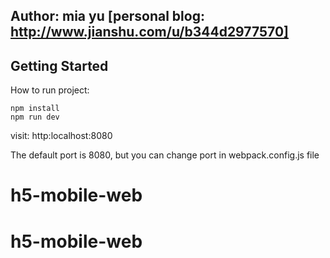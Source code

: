 ## Author: mia yu [personal blog: http://www.jianshu.com/u/b344d2977570]
## Getting Started

How to run project:

```
npm install 
npm run dev
```
visit: http:localhost:8080

The default port is 8080, but you can change port in webpack.config.js file
# h5-mobile-web
# h5-mobile-web
